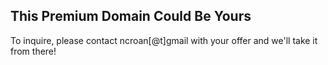 ## This Premium Domain Could Be Yours

To inquire, please contact ncroan[@t]gmail with your offer and we'll take it from there!
